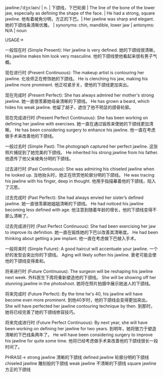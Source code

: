 jawline:/ˈdʒɔːlaɪn/ | n. | 下颌线，下巴轮廓 | The line of the bone of the lower jaw, especially as defining the shape of the face. | He had a strong, square jawline. 他有着棱角分明，方正的下巴。|  Her jawline was sharp and elegant. 她的下颌线条清晰优雅。 | synonyms: chin, mandible, lower jaw | antonyms: N/A | noun


USAGE->

一般现在时 (Simple Present):
Her jawline is very defined. 她的下颌线很清晰。
His jawline makes him look very masculine.  他的下颌线使他看起来很有男子气概。

现在进行时 (Present Continuous):
The makeup artist is contouring her jawline. 化妆师正在修饰她的下颌线。
He is clenching his jaw, making his jawline more prominent. 他正咬紧牙关，使他的下颌线更加突出。

现在完成时 (Present Perfect):
She has always admired her mother's strong jawline. 她一直很羡慕她母亲清晰的下颌线。
He has grown a beard, which hides his weak jawline. 他留了胡子，遮住了他不明显的颌骨轮廓。

现在完成进行时 (Present Perfect Continuous):
She has been working on defining her jawline with exercises. 她一直在通过锻炼来使她的下颌线更加清晰。
He has been considering surgery to enhance his jawline.  他一直在考虑做手术来改善他的下颌线。


一般过去时 (Simple Past):
The photograph captured her perfect jawline. 这张照片捕捉到了她完美的下颌线。
He inherited his strong jawline from his father. 他遗传了他父亲棱角分明的下颌线。


过去进行时 (Past Continuous):
She was admiring his chiseled jawline when he looked up. 当他抬头时，她正在欣赏他轮廓分明的下颌线。
He was tracing his jawline with his finger, deep in thought. 他用手指描摹着他的下颌线，陷入了沉思。

过去完成时 (Past Perfect):
She had always envied her sister’s defined jawline. 她一直很羡慕她姐姐清晰的下颌线。
He had noticed his jawline becoming less defined with age. 他注意到随着年龄的增长，他的下颌线变得不那么清晰了。

过去完成进行时 (Past Perfect Continuous):
She had been exercising her jaw to improve its definition. 她一直在锻炼她的下巴以改善其清晰度。
He had been thinking about getting a jaw implant. 他一直在考虑做下巴植入手术。


一般将来时 (Simple Future):
A good haircut will accentuate your jawline. 一个好的发型会突出你的下颌线。
Aging will likely soften his jawline.  衰老可能会使他的下颌线变得柔和。

将来进行时 (Future Continuous):
The surgeon will be reshaping his jawline next week.  外科医生下周将重新塑造他的下颌线。
She will be showing off her stunning jawline in the photoshoot.  她将在照片拍摄中展示她迷人的下颌线。

将来完成时 (Future Perfect):
By the time he's 40, his jawline will have become even more prominent.  到他40岁时，他的下颌线会变得更加突出。
She will have perfected her jawline contouring technique by then.  到那时，她将已经完善了她的下颌线修容技巧。

将来完成进行时 (Future Perfect Continuous):
By next year, she will have been working on defining her jawline for two years. 到明年，她将致力于塑造清晰的下巴线条两年了。
He will have been considering surgery to improve his jawline for quite some time. 他将已经考虑做手术来改善他的下颌线很长一段时间了。




PHRASE->
strong jawline  清晰的下颌线
defined jawline  轮廓分明的下颌线
chiseled jawline  雕刻般的下颌线
weak jawline  不清晰的下颌线
square jawline  方正的下颌线
